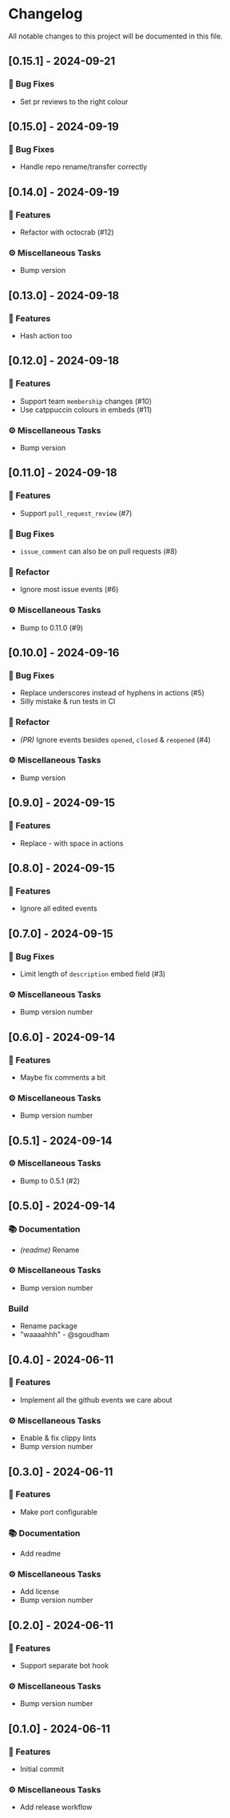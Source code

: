 # Changelog

All notable changes to this project will be documented in this file.

## [0.15.1] - 2024-09-21

### 🐛 Bug Fixes

- Set pr reviews to the right colour

## [0.15.0] - 2024-09-19

### 🐛 Bug Fixes

- Handle repo rename/transfer correctly

## [0.14.0] - 2024-09-19

### 🚀 Features

- Refactor with octocrab (#12)

### ⚙️ Miscellaneous Tasks

- Bump version

## [0.13.0] - 2024-09-18

### 🚀 Features

- Hash action too

## [0.12.0] - 2024-09-18

### 🚀 Features

- Support team `membership` changes (#10)
- Use catppuccin colours in embeds (#11)

### ⚙️ Miscellaneous Tasks

- Bump version

## [0.11.0] - 2024-09-18

### 🚀 Features

- Support `pull_request_review` (#7)

### 🐛 Bug Fixes

- `issue_comment` can also be on pull requests (#8)

### 🚜 Refactor

- Ignore most issue events (#6)

### ⚙️ Miscellaneous Tasks

- Bump to 0.11.0 (#9)

## [0.10.0] - 2024-09-16

### 🐛 Bug Fixes

- Replace underscores instead of hyphens in actions (#5)
- Silly mistake & run tests in CI

### 🚜 Refactor

- *(PR)* Ignore events besides `opened`, `closed` & `reopened` (#4)

### ⚙️ Miscellaneous Tasks

- Bump version

## [0.9.0] - 2024-09-15

### 🚀 Features

- Replace - with space in actions

## [0.8.0] - 2024-09-15

### 🚀 Features

- Ignore all edited events

## [0.7.0] - 2024-09-15

### 🐛 Bug Fixes

- Limit length of `description` embed field (#3)

### ⚙️ Miscellaneous Tasks

- Bump version number

## [0.6.0] - 2024-09-14

### 🚀 Features

- Maybe fix comments a bit

### ⚙️ Miscellaneous Tasks

- Bump version number

## [0.5.1] - 2024-09-14

### ⚙️ Miscellaneous Tasks

- Bump to 0.5.1 (#2)

## [0.5.0] - 2024-09-14

### 📚 Documentation

- *(readme)* Rename

### ⚙️ Miscellaneous Tasks

- Bump version number

### Build

- Rename package
- "waaaahhh" - @sgoudham

## [0.4.0] - 2024-06-11

### 🚀 Features

- Implement all the github events we care about

### ⚙️ Miscellaneous Tasks

- Enable & fix clippy lints
- Bump version number

## [0.3.0] - 2024-06-11

### 🚀 Features

- Make port configurable

### 📚 Documentation

- Add readme

### ⚙️ Miscellaneous Tasks

- Add license
- Bump version number

## [0.2.0] - 2024-06-11

### 🚀 Features

- Support separate bot hook

### ⚙️ Miscellaneous Tasks

- Bump version number

## [0.1.0] - 2024-06-11

### 🚀 Features

- Initial commit

### ⚙️ Miscellaneous Tasks

- Add release workflow

<!-- generated by git-cliff -->
